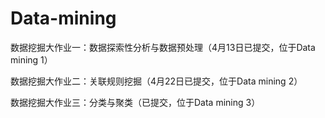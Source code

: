 # Data-mining
数据挖掘大作业一：数据探索性分析与数据预处理（4月13日已提交，位于Data mining 1）

数据挖掘大作业二：关联规则挖掘（4月22日已提交，位于Data mining 2）

数据挖掘大作业三：分类与聚类（已提交，位于Data mining 3）
